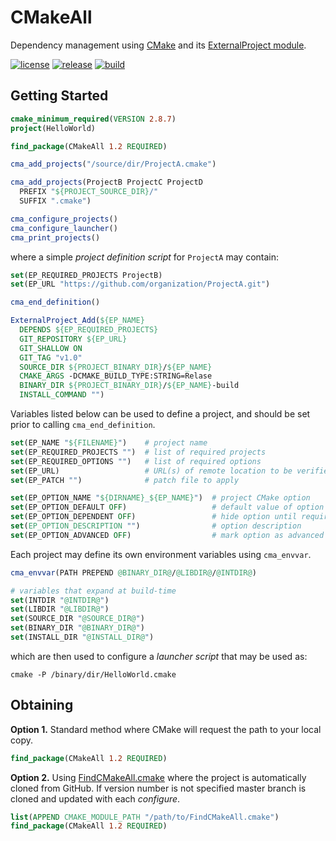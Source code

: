 # CMakeAll

Dependency management using [CMake](https://cmake.org) and its [ExternalProject module](https://cmake.org/cmake/help/latest/module/ExternalProject.html).

[![license](https://img.shields.io/github/license/auneri/CMakeAll.svg)](https://github.com/auneri/CMakeAll/blob/master/LICENSE.md)
[![release](https://img.shields.io/github/release/auneri/CMakeAll.svg)](https://github.com/auneri/CMakeAll/releases)
[![build](https://img.shields.io/github/workflow/status/auneri/CMakeAll/cmakeall)](https://github.com/auneri/CMakeAll/actions)

## Getting Started

```cmake
cmake_minimum_required(VERSION 2.8.7)
project(HelloWorld)

find_package(CMakeAll 1.2 REQUIRED)

cma_add_projects("/source/dir/ProjectA.cmake")

cma_add_projects(ProjectB ProjectC ProjectD
  PREFIX "${PROJECT_SOURCE_DIR}/"
  SUFFIX ".cmake")

cma_configure_projects()
cma_configure_launcher()
cma_print_projects()
```

where a simple *project definition script* for `ProjectA` may contain:

```cmake
set(EP_REQUIRED_PROJECTS ProjectB)
set(EP_URL "https://github.com/organization/ProjectA.git")

cma_end_definition()

ExternalProject_Add(${EP_NAME}
  DEPENDS ${EP_REQUIRED_PROJECTS}
  GIT_REPOSITORY ${EP_URL}
  GIT_SHALLOW ON
  GIT_TAG "v1.0"
  SOURCE_DIR ${PROJECT_BINARY_DIR}/${EP_NAME}
  CMAKE_ARGS -DCMAKE_BUILD_TYPE:STRING=Relase
  BINARY_DIR ${PROJECT_BINARY_DIR}/${EP_NAME}-build
  INSTALL_COMMAND "")
```

Variables listed below can be used to define a project, and should be set prior to calling `cma_end_definition`.

```cmake
set(EP_NAME "${FILENAME}")    # project name
set(EP_REQUIRED_PROJECTS "")  # list of required projects
set(EP_REQUIRED_OPTIONS "")   # list of required options
set(EP_URL)                   # URL(s) of remote location to be verified
set(EP_PATCH "")              # patch file to apply

set(EP_OPTION_NAME "${DIRNAME}_${EP_NAME}")  # project CMake option
set(EP_OPTION_DEFAULT OFF)                   # default value of option
set(EP_OPTION_DEPENDENT OFF)                 # hide option until requirements are met
set(EP_OPTION_DESCRIPTION "")                # option description
set(EP_OPTION_ADVANCED OFF)                  # mark option as advanced
```

Each project may define its own environment variables using `cma_envvar`.

```cmake
cma_envvar(PATH PREPEND @BINARY_DIR@/@LIBDIR@/@INTDIR@)

# variables that expand at build-time
set(INTDIR "@INTDIR@")
set(LIBDIR "@LIBDIR@")
set(SOURCE_DIR "@SOURCE_DIR@")
set(BINARY_DIR "@BINARY_DIR@")
set(INSTALL_DIR "@INSTALL_DIR@")
```

which are then used to configure a *launcher script* that may be used as:

```shell
cmake -P /binary/dir/HelloWorld.cmake
```

## Obtaining

**Option 1.** Standard method where CMake will request the path to your local copy.

```cmake
find_package(CMakeAll 1.2 REQUIRED)
```

**Option 2.** Using [FindCMakeAll.cmake](https://github.com/auneri/CMakeAll/blob/v1.2/CMake/FindCMakeAll.cmake) where the project is automatically cloned from GitHub. If version number is not specified master branch is cloned and updated with each *configure*.

```cmake
list(APPEND CMAKE_MODULE_PATH "/path/to/FindCMakeAll.cmake")
find_package(CMakeAll 1.2 REQUIRED)
```
